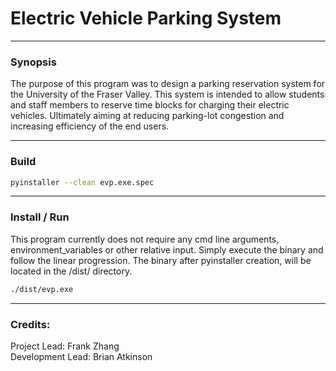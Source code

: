 # Electric Vehicle Parking System

---

### Synopsis

The purpose of this program was to design a parking reservation system for the University of the Fraser Valley.
This system is intended to allow students and staff members to reserve time blocks for charging their electric vehicles. Ultimately aiming at reducing parking-lot congestion and increasing efficiency of the end users.

---

### Build
``` bash
pyinstaller --clean evp.exe.spec
```

---

### Install / Run
This program currently does not require any cmd line arguments, environment_variables or other relative input. Simply execute the binary and follow the linear progression.
The binary after pyinstaller creation, will be located in the /dist/ directory.
``` bash
./dist/evp.exe
```

---


### Credits:

Project Lead: Frank Zhang<br>
Development Lead: Brian Atkinson <br>
